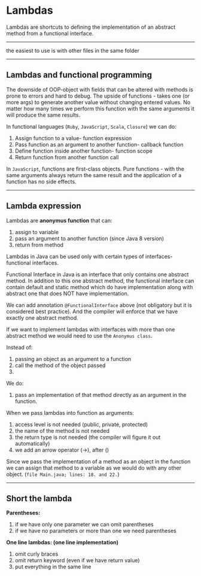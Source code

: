 # Lambdas
Lambdas are shortcuts to defining the implementation of an abstract method from a functional interface. 
___
the easiest to use is with other files in the same folder 
___

## Lambdas and functional programming

The downside of OOP-object with fields that can be altered with methods is prone to errors and hard to debug. 
The upside of functions - takes one (or more args) to generate another value without changing entered values. No matter how many times we perform this function with the same arguments it will produce the same results.

In functional languages (`Ruby`, `JavaScript`, `Scala`, `Closure`) we can do: 
1. Assign function to a value- function expression
2. Pass function as an argument to another function- callback function
3. Define function inside another function- function scope
4. Return function from another function call

In `JavaScript`, functions are first-class objects.
Pure functions - with the same arguments always return the same result and the application of a function has no side effects. 

___
## Lambda expression

Lambdas are **anonymus function** that can:
1. assign to variable 
2. pass an argument to another function (since Java 8 version)
3. return from method


Lambdas in Java can be used only with certain types of interfaces- functional interfaces.

Functional Interface in Java is an interface that only contains one abstract method. In addition to this one abstract method, the functional interface can contain default and static method which do have implementation along with abstract one that does NOT have implementation. 

We can add annotation `@FunctionalInterface` above (not obligatory but it is considered best practice). And the compiler will enforce that we have exactly one abstract method.

If we want to implement lambdas with interfaces with more than one abstract method we would need to use the `Anonymus class`. 



Instead of:

1. passing an object as an argument to a function
2. call the method of the object passed
3. 
We do:
1. pass an implementation of that method directly as an argument in the function. 


When we pass lambdas into function as arguments:

1. access level is not needed (public, private, protected)
2. the name of the method is not needed
3. the return type is not needed (the compiler will figure it out automatically)
4. we add an arrow operator (->),  after ()


Since we pass the implementation of a method as an object in the function we can assign that method to a variable as we would do with any other object. (`file Main.java; lines: 18. and 22.`)
___
## Short the lambda

**Parentheses:**

1. if we have only one parameter we can omit parentheses 
2. if we have no parameters or more than one we need parentheses
   
**One line lambdas: (one line implementation)**

1. omit curly braces 
2. omit return keyword (even if we have return value)
3. put everything in the same line 

